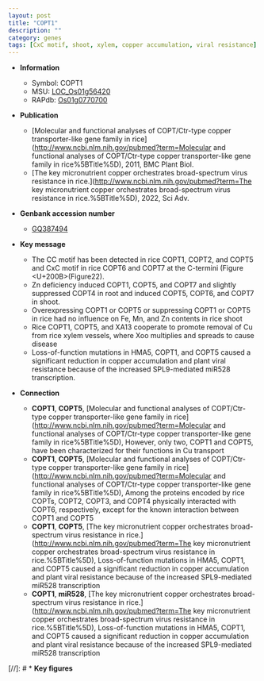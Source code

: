 ```yaml
---
layout: post
title: "COPT1"
description: ""
category: genes
tags: [CxC motif, shoot, xylem, copper accumulation, viral resistance]
---
```


* **Information**  
    + Symbol: COPT1  
    + MSU: [LOC_Os01g56420](http://rice.uga.edu/cgi-bin/ORF_infopage.cgi?orf=LOC_Os01g56420)  
    + RAPdb: [Os01g0770700](http://rapdb.dna.affrc.go.jp/viewer/gbrowse_details/irgsp1?name=Os01g0770700)  

* **Publication**  
    + [Molecular and functional analyses of COPT/Ctr-type copper transporter-like gene family in rice](http://www.ncbi.nlm.nih.gov/pubmed?term=Molecular and functional analyses of COPT/Ctr-type copper transporter-like gene family in rice%5BTitle%5D), 2011, BMC Plant Biol.
    + [The key micronutrient copper orchestrates broad-spectrum virus resistance in rice.](http://www.ncbi.nlm.nih.gov/pubmed?term=The key micronutrient copper orchestrates broad-spectrum virus resistance in rice.%5BTitle%5D), 2022, Sci Adv.

* **Genbank accession number**  
    + [GQ387494](http://www.ncbi.nlm.nih.gov/nuccore/GQ387494)

* **Key message**  
    + The CC motif has been detected in rice COPT1, COPT2, and COPT5 and CxC motif in rice COPT6 and COPT7 at the C-termini (Figure <U+200B>(Figure22).
    + Zn deficiency induced COPT1, COPT5, and COPT7 and slightly suppressed COPT4 in root and induced COPT5, COPT6, and COPT7 in shoot.
    + Overexpressing COPT1 or COPT5 or suppressing COPT1 or COPT5 in rice had no influence on Fe, Mn, and Zn contents in rice shoot
    + Rice COPT1, COPT5, and XA13 cooperate to promote removal of Cu from rice xylem vessels, where Xoo multiplies and spreads to cause disease
    + Loss-of-function mutations in HMA5, COPT1, and COPT5 caused a significant reduction in copper accumulation and plant viral resistance because of the increased SPL9-mediated miR528 transcription.

* **Connection**  
    + __COPT1__, __COPT5__, [Molecular and functional analyses of COPT/Ctr-type copper transporter-like gene family in rice](http://www.ncbi.nlm.nih.gov/pubmed?term=Molecular and functional analyses of COPT/Ctr-type copper transporter-like gene family in rice%5BTitle%5D), However, only two, COPT1 and COPT5, have been characterized for their functions in Cu transport
    + __COPT1__, __COPT5__, [Molecular and functional analyses of COPT/Ctr-type copper transporter-like gene family in rice](http://www.ncbi.nlm.nih.gov/pubmed?term=Molecular and functional analyses of COPT/Ctr-type copper transporter-like gene family in rice%5BTitle%5D), Among the proteins encoded by rice COPTs, COPT2, COPT3, and COPT4 physically interacted with COPT6, respectively, except for the known interaction between COPT1 and COPT5
    + __COPT1__, __COPT5__, [The key micronutrient copper orchestrates broad-spectrum virus resistance in rice.](http://www.ncbi.nlm.nih.gov/pubmed?term=The key micronutrient copper orchestrates broad-spectrum virus resistance in rice.%5BTitle%5D),  Loss-of-function mutations in HMA5, COPT1, and COPT5 caused a significant reduction in copper accumulation and plant viral resistance because of the increased SPL9-mediated miR528 transcription
    + __COPT1__, __miR528__, [The key micronutrient copper orchestrates broad-spectrum virus resistance in rice.](http://www.ncbi.nlm.nih.gov/pubmed?term=The key micronutrient copper orchestrates broad-spectrum virus resistance in rice.%5BTitle%5D),  Loss-of-function mutations in HMA5, COPT1, and COPT5 caused a significant reduction in copper accumulation and plant viral resistance because of the increased SPL9-mediated miR528 transcription

[//]: # * **Key figures**  



